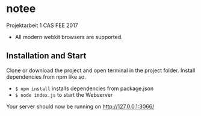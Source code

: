 # notee
Projektarbeit 1 CAS FEE 2017

* All modern webkit browsers are supported.

## Installation and Start

Clone or download the project and open terminal in the project folder. Install dependencies from npm like so.

* `$ npm install` installs dependencies from package.json
* `$ node index.js` to start the Webserver

Your server should now be running on http://127.0.0.1:3066/
